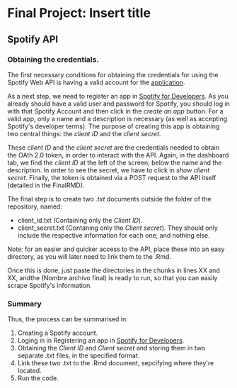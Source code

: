 # Final Project: Insert title 

## Spotify API 

### Obtaining the credentials. 

The first necessary conditions for obtaining the credentials for using the Spotify Web API is having a valid account for the [application](https://www.spotify.com). 

As a next step, we need to register an app in [Spotify for Developers](https://developer.spotify.com/dashboard/login). As you already should have a valid user and password for Spotify, you should log in with that Spotify Account and then click in the _create an app_ button. For a valid app, only a name and a description is necessary (as well as accepting Spotify's developer terms). The purpose of creating this app is obtaining two central things: the _client ID_ and the _client secret_.

These _client ID_ and the _client secret_ are the credentials needed to obtain the OAth 2.0 token, in order to interact with the API. Again, in the dashboard tab, we find the _client ID_ at the left of the screen; below the name and the description. In order to see the secret, we have to click in _show client secret_. Finally, the token is obtained via a POST request to the API itself (detailed in the FinalRMD). 

The final step is to create two _.txt_ documents outside the folder of the repository, named: 
- client_id.txt (Containing only the _Client ID_). 
- client_secret.txt (Contaning only the _Client secret_). 
They should only include the respective information for each one, and nothing else. 

Note: for an easier and quicker access to the API, place these into an easy directory, as you will later need to link them to the .Rmd. 

Once this is done, just paste the directories in the chunks in lines XX and XX, andthe (Nombre archivo final) is ready to run, so that you can easily scrape Spotify's information. 

### Summary

Thus, the process can be summarised in: 

1. Creating a Spotify account. 
2. Loging in in Registering an app in [Spotify for Developers](https://developer.spotify.com/dashboard/login).
3. Obtaining the _Client ID_ and _Client secret_ and storing them in two separate .txt files, in the specified format.
4. Link these two .txt to the .Rmd document, sepcifying where they're located.
5. Run the code. 
 





















